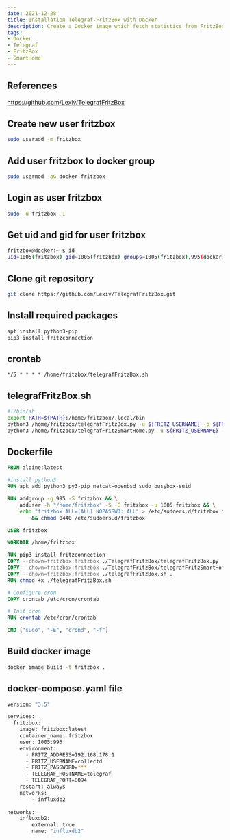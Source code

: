 ```yaml
---
date: 2021-12-28
title: Installation Telegraf-FritzBox with Docker
description: Create a Docker image which fetch statistics from FritzBox and send them to Telegraf
tags: 
- Docker
- Telegraf
- FritzBox
- SmartHome
---
```


## References

<https://github.com/Lexiv/TelegrafFritzBox>

## Create new user fritzbox

~~~bash
sudo useradd -m fritzbox
~~~

## Add user fritzbox to docker group

~~~bash
sudo usermod -aG docker fritzbox
~~~

## Login as user fritzbox

~~~bash
sudo -u fritzbox -i
~~~

## Get uid and gid for user fritzbox

~~~bash
fritzbox@docker:~ $ id
uid=1005(fritzbox) gid=1005(fritzbox) groups=1005(fritzbox),995(docker)
~~~

## Clone git repository

~~~bash
git clone https://github.com/Lexiv/TelegrafFritzBox.git
~~~

## Install required packages

~~~bash
apt install python3-pip
pip3 install fritzconnection
~~~

## crontab

~~~crontab
*/5 * * * * /home/fritzbox/telegrafFritzBox.sh
~~~

## telegrafFritzBox.sh

~~~bash
#!/bin/sh
export PATH=${PATH}:/home/fritzbox/.local/bin
python3 /home/fritzbox/telegrafFritzBox.py -u ${FRITZ_USERNAME} -p ${FRITZ_PASSWORD} -i ${FRITZ_ADDRESS} | nc -q 1 ${TELEGRAF_HOSTNAME} ${TELEGRAF_PORT}
python3 /home/fritzbox/telegrafFritzSmartHome.py -u ${FRITZ_USERNAME} -p ${FRITZ_PASSWORD} -i ${FRITZ_ADDRESS} | nc -q 1 ${TELEGRAF_HOSTNAME} ${TELEGRAF_PORT}
~~~

## Dockerfile

~~~dockerfile
FROM alpine:latest

#install python3
RUN apk add python3 py3-pip netcat-openbsd sudo busybox-suid

RUN addgroup -g 995 -S fritzbox && \
    adduser -h "/home/fritzbox" -S -G fritzbox -u 1005 fritzbox && \
    echo "fritzbox ALL=(ALL) NOPASSWD: ALL" > /etc/sudoers.d/fritzbox \
        && chmod 0440 /etc/sudoers.d/fritzbox

USER fritzbox

WORKDIR /home/fritzbox

RUN pip3 install fritzconnection
COPY --chown=fritzbox:fritzbox ./TelegrafFritzBox/telegrafFritzBox.py .
COPY --chown=fritzbox:fritzbox ./TelegrafFritzBox/telegrafFritzSmartHome.py .
COPY --chown=fritzbox:fritzbox ./telegrafFritzBox.sh .
RUN chmod +x ./telegrafFritzBox.sh

# Configure cron
COPY crontab /etc/cron/crontab

# Init cron
RUN crontab /etc/cron/crontab

CMD ["sudo", "-E", "crond", "-f"]
~~~

## Build docker image

~~~bash
docker image build -t fritzbox .
~~~

## docker-compose.yaml file

~~~bash
version: "3.5"

services:
  fritzbox:
    image: fritzbox:latest
    container_name: fritzbox
    user: 1005:995
    environment:
      - FRITZ_ADDRESS=192.168.178.1
      - FRITZ_USERNAME=collectd
      - FRITZ_PASSWORD=***
      - TELEGRAF_HOSTNAME=telegraf
      - TELEGRAF_PORT=8094
    restart: always
    networks:
        - influxdb2
        
networks:
    influxdb2:
        external: true
        name: "influxdb2"
~~~
